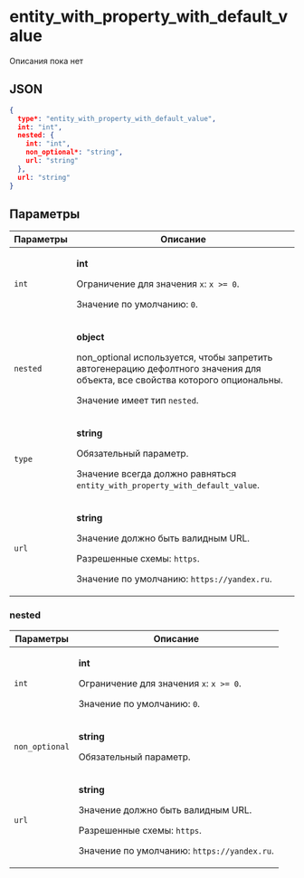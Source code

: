 # entity_with_property_with_default_value
Описания пока нет

## JSON
```json
{
  type*: "entity_with_property_with_default_value",
  int: "int",
  nested: {
    int: "int",
    non_optional*: "string",
    url: "string"
  },
  url: "string"
}
```

## Параметры
| Параметры | Описание |
| --- | --- |
| `int` | <p>**int**</p><p>Ограничение для значения `x`: `x >= 0`.</p><p>Значение по умолчанию: `0`.</p> |
| `nested` | <p>**object**</p><p>non_optional используется, чтобы запретить автогенерацию дефолтного значения для объекта, все свойства которого опциональны.</p><p>Значение имеет тип `nested`.</p> |
| `type` | <p>**string**</p><p>Обязательный параметр.</p><p>Значение всегда должно равняться `entity_with_property_with_default_value`.</p> |
| `url` | <p>**string**</p><p>Значение должно быть валидным URL.</p><p>Разрешенные схемы: `https`.</p><p>Значение по умолчанию: `https://yandex.ru`.</p> |

### nested
| Параметры | Описание |
| --- | --- |
| `int` | <p>**int**</p><p>Ограничение для значения `x`: `x >= 0`.</p><p>Значение по умолчанию: `0`.</p> |
| `non_optional` | <p>**string**</p><p>Обязательный параметр.</p> |
| `url` | <p>**string**</p><p>Значение должно быть валидным URL.</p><p>Разрешенные схемы: `https`.</p><p>Значение по умолчанию: `https://yandex.ru`.</p> |
